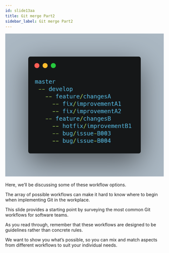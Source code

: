 ```yaml
---
id: slide13aa
title: Git merge Part2
sidebar_label: Git merge Part2
---
```




![xxx](https://raw.githubusercontent.com/ChickenKyiv/awesome-git-article/master/img/merge/simple-git-flow.png)

Here, we’ll be discussing some of these workflow options.

The array of possible workflows can make it hard to know where to begin when implementing Git in the workplace.

This slide provides a starting point by surveying the most common Git workflows for software teams.

As you read through, remember that these workflows are designed to be guidelines rather than concrete rules.

We want to show you what’s possible, so you can mix and match aspects from different workflows to suit your individual needs.
